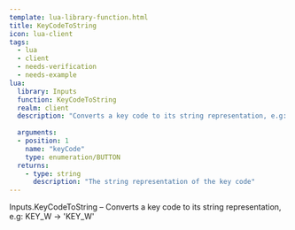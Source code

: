 ```yaml
---
template: lua-library-function.html
title: KeyCodeToString
icon: lua-client
tags:
  - lua
  - client
  - needs-verification
  - needs-example
lua:
  library: Inputs
  function: KeyCodeToString
  realm: client
  description: "Converts a key code to its string representation, e.g: KEY_W -> 'KEY_W'"
  
  arguments:
  - position: 1
    name: "keyCode"
    type: enumeration/BUTTON
  returns:
    - type: string
      description: "The string representation of the key code"
---
```


<div class="lua__search__keywords">
Inputs.KeyCodeToString &#x2013; Converts a key code to its string representation, e.g: KEY_W -> 'KEY_W'
</div>
